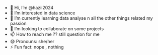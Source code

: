 - 👋 Hi, I’m @hazii2024
- 👀 I’m interested in data science
- 🌱 I’m currently learning data analyse n all the other things related my passion
- 💞️ I’m looking to collaborate on some projects
- 📫 How to reach me ?? still question for me 
- 😄 Pronouns: she/her
- ⚡ Fun fact: nope , nothing

<!---
hazii2024/hazii2024 is a ✨ special ✨ repository because its `README.md` (this file) appears on your GitHub profile.
You can click the Preview link to take a look at your changes.
--->
